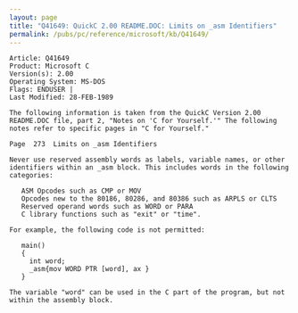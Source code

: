 ```yaml
---
layout: page
title: "Q41649: QuickC 2.00 README.DOC: Limits on _asm Identifiers"
permalink: /pubs/pc/reference/microsoft/kb/Q41649/
---
```


	Article: Q41649
	Product: Microsoft C
	Version(s): 2.00
	Operating System: MS-DOS
	Flags: ENDUSER |
	Last Modified: 28-FEB-1989
	
	The following information is taken from the QuickC Version 2.00
	README.DOC file, part 2, "Notes on 'C for Yourself.'" The following
	notes refer to specific pages in "C for Yourself."
	
	Page  273  Limits on _asm Identifiers
	
	Never use reserved assembly words as labels, variable names, or other
	identifiers within an _asm block. This includes words in the following
	categories:
	
	   ASM Opcodes such as CMP or MOV
	   Opcodes new to the 80186, 80286, and 80386 such as ARPLS or CLTS
	   Reserved operand words such as WORD or PARA
	   C library functions such as "exit" or "time".
	
	For example, the following code is not permitted:
	
	   main()
	   {
	     int word;
	     _asm{mov WORD PTR [word], ax }
	   }
	
	The variable "word" can be used in the C part of the program, but not
	within the assembly block.
